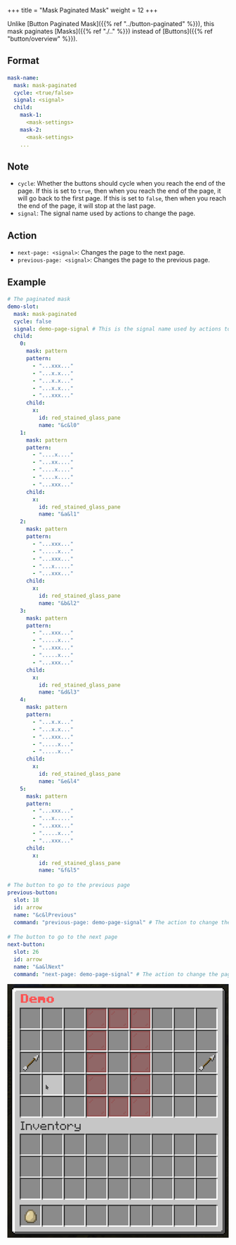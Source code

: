 +++
title = "Mask Paginated Mask"
weight = 12
+++

Unlike [Button Paginated Mask]({{% ref "../button-paginated" %}}), this mask paginates [Masks]({{% ref "./.." %}}) instead of [Buttons]({{% ref "button/overview" %}}).

## Format

```yaml
mask-name:
  mask: mask-paginated
  cycle: <true/false>
  signal: <signal>
  child:
    mask-1:
      <mask-settings>
    mask-2:
      <mask-settings>
    ...
```

## Note

* `cycle`: Whether the buttons should cycle when you reach the end of the page. If this is set to `true`, then when you reach the end of the page, it will go back to the first page. If this is set to `false`, then when you reach the end of the page, it will stop at the last page.
* `signal`: The signal name used by actions to change the page.

## Action

* `next-page: <signal>`: Changes the page to the next page.
* `previous-page: <signal>`: Changes the page to the previous page.

## Example

```yaml
# The paginated mask
demo-slot:
  mask: mask-paginated
  cycle: false
  signal: demo-page-signal # This is the signal name used by actions to change the page.
  child:
    0:
      mask: pattern
      pattern:
        - "...xxx..."
        - "...x.x..."
        - "...x.x..."
        - "...x.x..."
        - "...xxx..."
      child:
        x:
          id: red_stained_glass_pane
          name: "&c&l0"
    1:
      mask: pattern
      pattern:
        - "....x...."
        - "...xx...."
        - "....x...."
        - "....x...."
        - "...xxx..."
      child:
        x:
          id: red_stained_glass_pane
          name: "&a&l1"
    2:
      mask: pattern
      pattern:
        - "...xxx..."
        - ".....x..."
        - "...xxx..."
        - "...x....."
        - "...xxx..."
      child:
        x:
          id: red_stained_glass_pane
          name: "&b&l2"
    3:
      mask: pattern
      pattern:
        - "...xxx..."
        - ".....x..."
        - "...xxx..."
        - ".....x..."
        - "...xxx..."
      child:
        x:
          id: red_stained_glass_pane
          name: "&d&l3"
    4:
      mask: pattern
      pattern:
        - "...x.x..."
        - "...x.x..."
        - "...xxx..."
        - ".....x..."
        - ".....x..."
      child:
        x:
          id: red_stained_glass_pane
          name: "&e&l4"
    5:
      mask: pattern
      pattern:
        - "...xxx..."
        - "...x....."
        - "...xxx..."
        - ".....x..."
        - "...xxx..."
      child:
        x:
          id: red_stained_glass_pane
          name: "&f&l5"

# The button to go to the previous page
previous-button:
  slot: 18
  id: arrow
  name: "&c&lPrevious"
  command: "previous-page: demo-page-signal" # The action to change the page

# The button to go to the next page
next-button:
  slot: 26
  id: arrow
  name: "&a&lNext"
  command: "next-page: demo-page-signal" # The action to change the page
```

![Mask Paginated](mask-paginated-1.gif)
